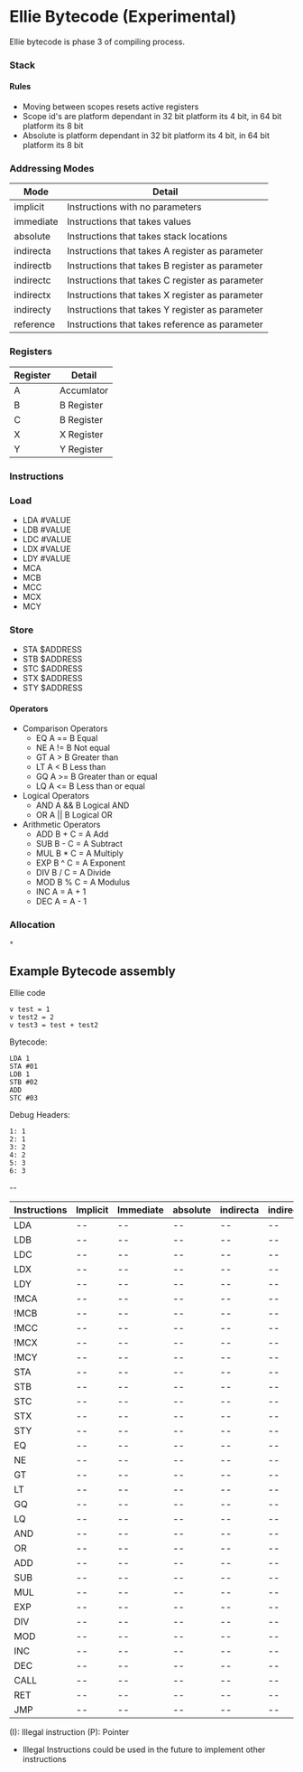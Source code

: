 # Ellie Bytecode (Experimental)
Ellie bytecode is phase 3 of compiling process.

### Stack

#### Rules

- Moving between scopes resets active registers
- Scope id's are platform dependant in 32 bit platform its 4 bit, in 64 bit platform its 8 bit
- Absolute is platform dependant in 32 bit platform its 4 bit, in 64 bit platform its 8 bit


### Addressing Modes

| Mode      | Detail                                          |
| --------- | ----------------------------------------------- |
| implicit  | Instructions with no parameters                 |
| immediate | Instructions that takes values                  |
| absolute  | Instructions that takes stack locations         |
| indirecta | Instructions that takes A register as parameter |
| indirectb | Instructions that takes B register as parameter |
| indirectc | Instructions that takes C register as parameter |
| indirectx | Instructions that takes X register as parameter |
| indirecty | Instructions that takes Y register as parameter |
| reference | Instructions that takes reference  as parameter |


### Registers

| Register | Detail     |
| -------- | ---------- |
| A        | Accumlator | 
| B        | B Register |
| C        | B Register |
| X        | X Register |
| Y        | Y Register |


### Instructions

### Load
* LDA #VALUE
* LDB #VALUE
* LDC #VALUE
* LDX #VALUE
* LDY #VALUE
* MCA
* MCB
* MCC
* MCX
* MCY 

### Store
* STA $ADDRESS
* STB $ADDRESS
* STC $ADDRESS
* STX $ADDRESS
* STY $ADDRESS

#### Operators
* Comparison Operators
    - EQ  A == B Equal
    - NE  A != B Not equal
    - GT  A >  B Greater than
    - LT  A <  B Less than
    - GQ  A >= B Greater than or equal
    - LQ  A <= B Less than or equal
* Logical Operators
    - AND A && B Logical AND
    - OR  A || B Logical OR
* Arithmetic Operators
    - ADD B +  C = A Add
    - SUB B -  C = A Subtract
    - MUL B *  C = A Multiply
    - EXP B ^  C = A Exponent
    - DIV B /  C = A Divide
    - MOD B %  C = A Modulus
    - INC A = A + 1
    - DEC A = A - 1

### Allocation
    * 

## Example Bytecode assembly

Ellie code

```ei
v test = 1
v test2 = 2
v test3 = test + test2
```

Bytecode: 
```
LDA 1
STA #01
LDB 1
STB #02
ADD
STC #03
```

Debug Headers:
```
1: 1
2: 1
3: 2
4: 2
5: 3
6: 3
```

--

| Instructions | Implicit  | Immediate | absolute | indirecta | indirectb | indirectc | indirectx | indirecty |
| ------------ | --------- | --------- | -------- | --------- | --------- | --------- | --------- | --------- |
| LDA          | --        | --        | --       | --        | --        | --        | --        | --        |
| LDB          | --        | --        | --       | --        | --        | --        | --        | --        |
| LDC          | --        | --        | --       | --        | --        | --        | --        | --        |
| LDX          | --        | --        | --       | --        | --        | --        | --        | --        |
| LDY          | --        | --        | --       | --        | --        | --        | --        | --        |
| !MCA         | --        | --        | --       | --        | --        | --        | --        | --        |
| !MCB         | --        | --        | --       | --        | --        | --        | --        | --        |
| !MCC         | --        | --        | --       | --        | --        | --        | --        | --        |
| !MCX         | --        | --        | --       | --        | --        | --        | --        | --        |
| !MCY         | --        | --        | --       | --        | --        | --        | --        | --        |
| STA          | --        | --        | --       | --        | --        | --        | --        | --        |
| STB          | --        | --        | --       | --        | --        | --        | --        | --        |
| STC          | --        | --        | --       | --        | --        | --        | --        | --        |
| STX          | --        | --        | --       | --        | --        | --        | --        | --        |
| STY          | --        | --        | --       | --        | --        | --        | --        | --        |
| EQ           | --        | --        | --       | --        | --        | --        | --        | --        |
| NE           | --        | --        | --       | --        | --        | --        | --        | --        |
| GT           | --        | --        | --       | --        | --        | --        | --        | --        |
| LT           | --        | --        | --       | --        | --        | --        | --        | --        |
| GQ           | --        | --        | --       | --        | --        | --        | --        | --        |
| LQ           | --        | --        | --       | --        | --        | --        | --        | --        |
| AND          | --        | --        | --       | --        | --        | --        | --        | --        |
| OR           | --        | --        | --       | --        | --        | --        | --        | --        |
| ADD          | --        | --        | --       | --        | --        | --        | --        | --        |
| SUB          | --        | --        | --       | --        | --        | --        | --        | --        |
| MUL          | --        | --        | --       | --        | --        | --        | --        | --        |
| EXP          | --        | --        | --       | --        | --        | --        | --        | --        |
| DIV          | --        | --        | --       | --        | --        | --        | --        | --        |
| MOD          | --        | --        | --       | --        | --        | --        | --        | --        |
| INC          | --        | --        | --       | --        | --        | --        | --        | --        |
| DEC          | --        | --        | --       | --        | --        | --        | --        | --        |
| CALL         | --        | --        | --       | --        | --        | --        | --        | --        |
| RET          | --        | --        | --       | --        | --        | --        | --        | --        |
| JMP          | --        | --        | --       | --        | --        | --        | --        | --        |

(I): Illegal instruction
(P): Pointer
* Illegal Instructions could be used in the future to implement other instructions 
